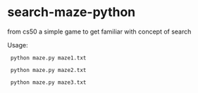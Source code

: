 # search-maze-python
from cs50 a simple game to get familiar with concept of search


Usage:

``` python maze.py maze1.txt```

``` python maze.py maze2.txt```

``` python maze.py maze3.txt```
